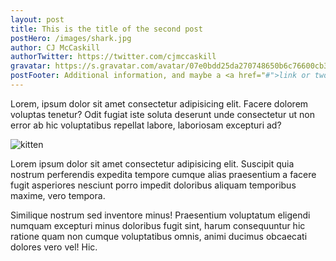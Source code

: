 ```yaml
---
layout: post
title: This is the title of the second post
postHero: /images/shark.jpg
author: CJ McCaskill
authorTwitter: https://twitter.com/cjmccaskill
gravatar: https://s.gravatar.com/avatar/07e0bdd25da270748650b6c76600cb30?s=80
postFooter: Additional information, and maybe a <a href="#">link or two</a>
---
```


Lorem, ipsum dolor sit amet consectetur adipisicing elit. Facere dolorem
voluptas tenetur? Odit fugiat iste soluta deserunt unde consectetur ut non error
ab hic voluptatibus repellat labore, laboriosam excepturi ad?

<img class="pull-left" src="https://placekitten.com/g/400/200"
     alt="kitten">

Lorem ipsum dolor sit amet consectetur adipisicing elit. Suscipit quia nostrum
perferendis expedita tempore cumque alias praesentium a facere fugit asperiores
nesciunt porro impedit doloribus aliquam temporibus maxime, vero
tempora.

Similique nostrum sed inventore minus! Praesentium voluptatum eligendi
numquam excepturi minus doloribus fugit sint, harum consequuntur hic ratione
quam non cumque voluptatibus omnis, animi ducimus obcaecati dolores vero vel!
Hic.
